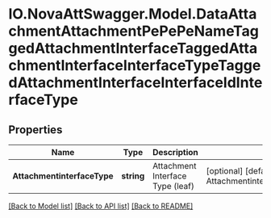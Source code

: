 # IO.NovaAttSwagger.Model.DataAttachmentAttachmentPePePeNameTaggedAttachmentInterfaceTaggedAttachmentInterfaceInterfaceTypeTaggedAttachmentInterfaceInterfaceIdInterfaceType
## Properties

Name | Type | Description | Notes
------------ | ------------- | ------------- | -------------
**AttachmentinterfaceType** | **string** | Attachment Interface Type (leaf) | [optional] [default to AttachmentinterfaceTypeEnum.GigabitEthernet]

[[Back to Model list]](../README.md#documentation-for-models) [[Back to API list]](../README.md#documentation-for-api-endpoints) [[Back to README]](../README.md)

